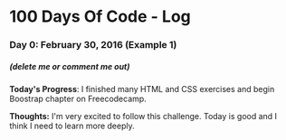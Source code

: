 # 100 Days Of Code - Log

### Day 0: February 30, 2016 (Example 1)
##### (delete me or comment me out)

**Today's Progress**: I finished many HTML and CSS exercises and begin Boostrap chapter on Freecodecamp.

**Thoughts:** I'm very excited to follow this challenge. Today is good and I think I need to learn more deeply.
